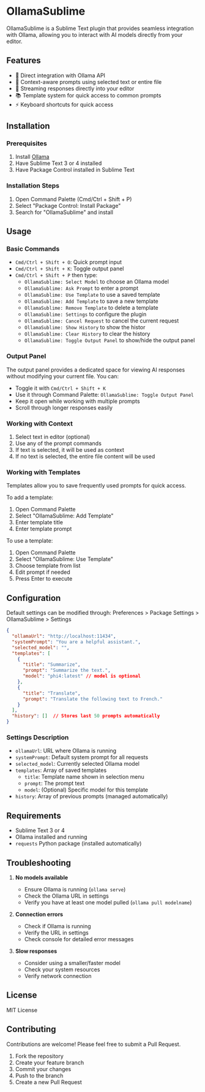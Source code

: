 # OllamaSublime

OllamaSublime is a Sublime Text plugin that provides seamless integration with Ollama, allowing you to interact with AI models directly from your editor.

## Features

- 🤖 Direct integration with Ollama API
- 📝 Context-aware prompts using selected text or entire file
- 🔄 Streaming responses directly into your editor
- 📚 Template system for quick access to common prompts
- ⚡️ Keyboard shortcuts for quick access

## Installation

### Prerequisites

1. Install [Ollama](https://ollama.ai)
2. Have Sublime Text 3 or 4 installed
3. Have Package Control installed in Sublime Text

### Installation Steps

1. Open Command Palette (Cmd/Ctrl + Shift + P)
2. Select "Package Control: Install Package"
3. Search for "OllamaSublime" and install

## Usage

### Basic Commands

- `Cmd/Ctrl + Shift + O`: Quick prompt input
- `Cmd/Ctrl + Shift + K`: Toggle output panel
- `Cmd/Ctrl + Shift + P` then type:
  - `OllamaSublime: Select Model` to choose an Ollama model
  - `OllamaSublime: Ask Prompt` to enter a prompt
  - `OllamaSublime: Use Template` to use a saved template
  - `OllamaSublime: Add Template` to save a new template
  - `OllamaSublime: Remove Template` to delete a template
  - `OllamaSublime: Settings` to configure the plugin
  - `OllamaSublime: Cancel Request` to cancel the current request
  - `OllamaSublime: Show History` to show the histor
  - `OllamaSublime: Clear History` to clear the history
  - `OllamaSublime: Toggle Output Panel` to show/hide the output panel

### Output Panel

The output panel provides a dedicated space for viewing AI responses without modifying your current file. You can:
- Toggle it with `Cmd/Ctrl + Shift + K`
- Use it through Command Palette: `OllamaSublime: Toggle Output Panel`
- Keep it open while working with multiple prompts
- Scroll through longer responses easily

### Working with Context

1. Select text in editor (optional)
2. Use any of the prompt commands
3. If text is selected, it will be used as context
4. If no text is selected, the entire file content will be used

### Working with Templates

Templates allow you to save frequently used prompts for quick access.

To add a template:
1. Open Command Palette
2. Select "OllamaSublime: Add Template"
3. Enter template title
4. Enter template prompt

To use a template:
1. Open Command Palette
2. Select "OllamaSublime: Use Template"
3. Choose template from list
4. Edit prompt if needed
5. Press Enter to execute

## Configuration

Default settings can be modified through: Preferences > Package Settings > OllamaSublime > Settings

```json
{
  "ollamaUrl": "http://localhost:11434",
  "systemPrompt": "You are a helpful assistant.",
  "selected_model": "",
  "templates": [
    {
      "title": "Summarize",
      "prompt": "Summarize the text.",
      "model": "phi4:latest" // model is optional
    },
    {
      "title": "Translate",
      "prompt": "Translate the following text to French."
    }
  ],
  "history": []  // Stores last 50 prompts automatically
}
```

### Settings Description

- `ollamaUrl`: URL where Ollama is running
- `systemPrompt`: Default system prompt for all requests
- `selected_model`: Currently selected Ollama model
- `templates`: Array of saved templates
  - `title`: Template name shown in selection menu
  - `prompt`: The prompt text
  - `model`: (Optional) Specific model for this template
- `history`: Array of previous prompts (managed automatically)

## Requirements

- Sublime Text 3 or 4
- Ollama installed and running
- `requests` Python package (installed automatically)

## Troubleshooting

1. **No models available**
   - Ensure Ollama is running (`ollama serve`)
   - Check the Ollama URL in settings
   - Verify you have at least one model pulled (`ollama pull modelname`)

2. **Connection errors**
   - Check if Ollama is running
   - Verify the URL in settings
   - Check console for detailed error messages

3. **Slow responses**
   - Consider using a smaller/faster model
   - Check your system resources
   - Verify network connection

## License

MIT License

## Contributing

Contributions are welcome! Please feel free to submit a Pull Request.

1. Fork the repository
2. Create your feature branch
3. Commit your changes
4. Push to the branch
5. Create a new Pull Request
